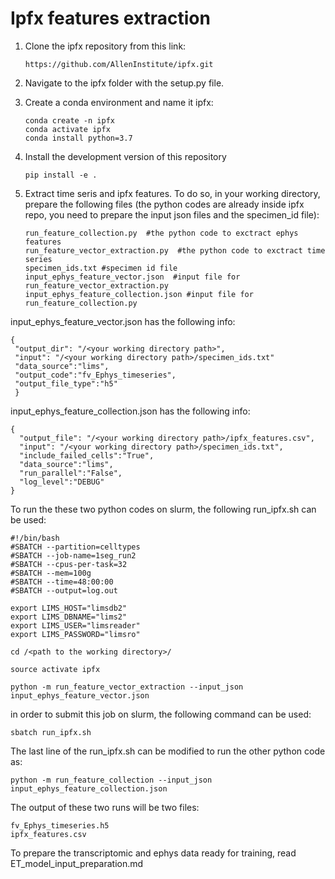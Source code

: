 # Ipfx features extraction

1. Clone the ipfx repository from this link:

       https://github.com/AllenInstitute/ipfx.git
   
2. Navigate to the ipfx folder with the setup.py file. 
3. Create a conda environment and name it ipfx:
   
       conda create -n ipfx
       conda activate ipfx
       conda install python=3.7
     

4. Install the development version of this repository 
   
       pip install -e .
    
5. Extract time seris and ipfx features. To do so, in your working directory, 
   prepare the following files (the python codes are already inside ipfx repo,
   you need to prepare the input json files and the specimen_id file):
   
       run_feature_collection.py  #the python code to exctract ephys features
       run_feature_vector_extraction.py  #the python code to exctract time series
       specimen_ids.txt #specimen id file
       input_ephys_feature_vector.json  #input file for run_feature_vector_extraction.py
       input_ephys_feature_collection.json #input file for run_feature_collection.py
   

input_ephys_feature_vector.json has the following info:

    {
     "output_dir": "/<your working directory path>",
     "input": "/<your working directory path>/specimen_ids.txt"
     "data_source":"lims",
     "output_code":"fv_Ephys_timeseries",
     "output_file_type":"h5"
     }

input_ephys_feature_collection.json has the following info:
          
    {
      "output_file": "/<your working directory path>/ipfx_features.csv",
      "input": "/<your working directory path>/specimen_ids.txt",
      "include_failed_cells":"True",
      "data_source":"lims",
      "run_parallel":"False",
      "log_level":"DEBUG"
    }

To run the these two python codes on slurm, the following run_ipfx.sh can be used:

    #!/bin/bash
    #SBATCH --partition=celltypes
    #SBATCH --job-name=1seg_run2
    #SBATCH --cpus-per-task=32
    #SBATCH --mem=100g
    #SBATCH --time=48:00:00
    #SBATCH --output=log.out

    export LIMS_HOST="limsdb2"
    export LIMS_DBNAME="lims2"
    export LIMS_USER="limsreader"
    export LIMS_PASSWORD="limsro"

    cd /<path to the working directory>/ 

    source activate ipfx 

    python -m run_feature_vector_extraction --input_json input_ephys_feature_vector.json
    
in order to submit this job on slurm, the following command can be used:

    sbatch run_ipfx.sh

The last line of the run_ipfx.sh can be modified to run the other python code as:

    python -m run_feature_collection --input_json input_ephys_feature_collection.json

The output of these two runs will be two files:

    fv_Ephys_timeseries.h5
    ipfx_features.csv
    
To prepare the transcriptomic and ephys data ready for training, read ET_model_input_preparation.md